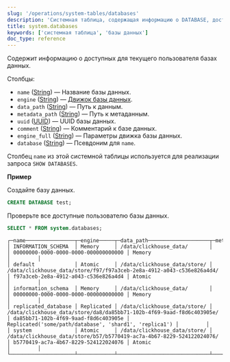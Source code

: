 ```yaml
---
slug: '/operations/system-tables/databases'
description: 'Системная таблица, содержащая информацию о DATABASE, доступных текущему'
title: system.databases
keywords: ['системная таблица', 'базы данных']
doc_type: reference
---
```

Содержит информацию о доступных для текущего пользователя базах данных.

Столбцы:

- `name` ([String](../../sql-reference/data-types/string.md)) — Название базы данных.
- `engine` ([String](../../sql-reference/data-types/string.md)) — [Движок базы данных](../../engines/database-engines/index.md).
- `data_path` ([String](../../sql-reference/data-types/string.md)) — Путь к данным.
- `metadata_path` ([String](../../sql-reference/data-types/enum.md)) — Путь к метаданным.
- `uuid` ([UUID](../../sql-reference/data-types/uuid.md)) — UUID базы данных.
- `comment` ([String](../../sql-reference/data-types/enum.md)) — Комментарий к базе данных.
- `engine_full` ([String](../../sql-reference/data-types/enum.md)) — Параметры движка базы данных.
- `database` ([String](../../sql-reference/data-types/string.md)) — Псевдоним для `name`.

Столбец `name` из этой системной таблицы используется для реализации запроса `SHOW DATABASES`.

**Пример**

Создайте базу данных.

```sql
CREATE DATABASE test;
```

Проверьте все доступные пользователю базы данных.

```sql
SELECT * FROM system.databases;
```

```text
┌─name────────────────┬─engine─────┬─data_path────────────────────┬─metadata_path─────────────────────────────────────────────────────────┬─uuid─────────────────────────────────┬─engine_full────────────────────────────────────────────┬─comment─┐
│ INFORMATION_SCHEMA  │ Memory     │ /data/clickhouse_data/       │                                                                       │ 00000000-0000-0000-0000-000000000000 │ Memory                                                 │         │
│ default             │ Atomic     │ /data/clickhouse_data/store/ │ /data/clickhouse_data/store/f97/f97a3ceb-2e8a-4912-a043-c536e826a4d4/ │ f97a3ceb-2e8a-4912-a043-c536e826a4d4 │ Atomic                                                 │         │
│ information_schema  │ Memory     │ /data/clickhouse_data/       │                                                                       │ 00000000-0000-0000-0000-000000000000 │ Memory                                                 │         │
│ replicated_database │ Replicated │ /data/clickhouse_data/store/ │ /data/clickhouse_data/store/da8/da85bb71-102b-4f69-9aad-f8d6c403905e/ │ da85bb71-102b-4f69-9aad-f8d6c403905e │ Replicated('some/path/database', 'shard1', 'replica1') │         │
│ system              │ Atomic     │ /data/clickhouse_data/store/ │ /data/clickhouse_data/store/b57/b5770419-ac7a-4b67-8229-524122024076/ │ b5770419-ac7a-4b67-8229-524122024076 │ Atomic                                                 │         │
└─────────────────────┴────────────┴──────────────────────────────┴───────────────────────────────────────────────────────────────────────┴──────────────────────────────────────┴────────────────────────────────────────────────────────┴─────────┘

```
